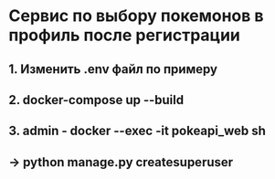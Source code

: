 # Сервис по выбору покемонов в профиль после регистрации
## 1. Изменить .env файл по примеру
## 2. docker-compose up --build
## 3. admin - docker --exec -it pokeapi_web sh
## -> python manage.py createsuperuser
